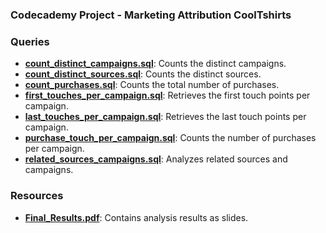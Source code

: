 
### Codecademy Project - Marketing Attribution CoolTshirts

### Queries

- **[count_distinct_campaigns.sql](queries/count_distinct_campaigns.sql)**: Counts the distinct campaigns.
- **[count_distinct_sources.sql](queries/count_distinct_sources.sql)**: Counts the distinct sources.
- **[count_purchases.sql](queries/count_purchases.sql)**: Counts the total number of purchases.
- **[first_touches_per_campaign.sql](queries/first_touches_per_campaign.sql)**: Retrieves the first touch points per campaign.
- **[last_touches_per_campaign.sql](queries/last_touches_per_campaign.sql)**: Retrieves the last touch points per campaign.
- **[purchase_touch_per_campaign.sql](queries/purchase_touch_per_campaign.sql)**: Counts the number of purchases per campaign.
- **[related_sources_campaigns.sql](queries/related_sources_campaigns.sql)**: Analyzes related sources and campaigns.


### Resources

- **[Final_Results.pdf](<resources/Final_Results.pdf>)**: Contains analysis results as slides.


